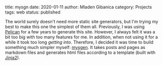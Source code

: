 title: mysgn
date: 2020-01-11
author: Mladen Gibanica
category: Projects
tags: web
status: published

The world surely doesn't need more static site generators, but I'm trying my best to make this one the simplest of them all. Previously, I was using <a href="https://blog.getpelican.com/" target="_blank">Pelican</a> for a few years to generate this site. However, I always felt it was a bit too big with too many features for me. In addition, when not using it for a while it took too long *getting into*. Therefore, I decided it was time to build something much simpler myself: <a href="https://github.com/mgcth/mysgen" target="_blank">mysgen</a>. It takes posts and pages as markdown files and generates html files according to a template (built with <a href="https://jinja.palletsprojects.com/" target="_blank">Jinja2</a>).